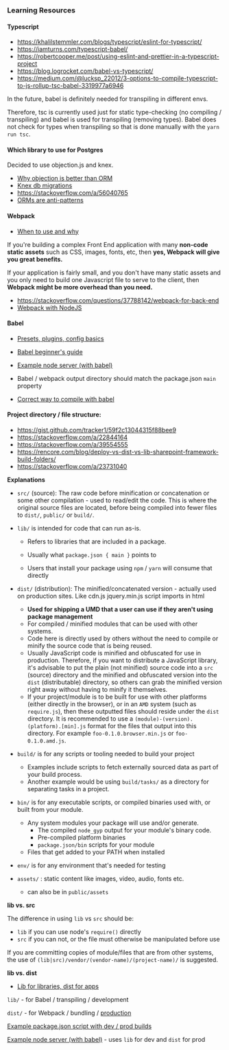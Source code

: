 ### Learning Resources

#### Typescript

- https://khalilstemmler.com/blogs/typescript/eslint-for-typescript/
- https://iamturns.com/typescript-babel/
- https://robertcooper.me/post/using-eslint-and-prettier-in-a-typescript-project
- https://blog.logrocket.com/babel-vs-typescript/
- https://medium.com/@lucksp_22012/3-options-to-compile-typescript-to-js-rollup-tsc-babel-3319977a6946

In the future, babel is definitely needed for transpiling in different envs.

Therefore, tsc is currently used just for static type-checking (no compiling / transpiling) and babel is used for transpiling (removing types). Babel does not check for types when transpiling so that is done manually with the `yarn run tsc`.

#### Which library to use for Postgres

Decided to use objection.js and knex. 

- [Why objection is better than ORM](https://www.jakso.me/blog/objection-to-orm-hatred)
- [Knex db migrations](https://medium.com/patrik-bego/database-schema-migrations-with-nodejs-de9d9090b177)
- https://stackoverflow.com/a/56040765
- [ORMs are anti-patterns](https://seldo.com/posts/orm_is_an_antipattern)

#### Webpack

- [When to use and why](https://blog.andrewray.me/webpack-when-to-use-and-why/)

If you're building a complex Front End application with many **non-code static assets** such as CSS, images, fonts, etc, then **yes, Webpack will give you great benefits.**

If your application is fairly small, and you don't have many static assets and you only need to build one Javascript file to serve to the client, then **Webpack might be more overhead than you need.**

- https://stackoverflow.com/questions/37788142/webpack-for-back-end
- [Webpack with NodeJS](https://www.section.io/engineering-education/webpack/)

#### Babel

- [Presets, plugins, config basics](https://medium.com/welldone-software/babel-js-guide-part-1-the-absolute-must-know-basics-plugins-presets-and-config-28150c199e45)
- [Babel beginner's guide](https://www.sitepoint.com/babel-beginners-guide/)
- [Example node server (with babel)](https://github.com/babel/example-node-server)
- Babel / webpack output directory should match the package.json `main` property

- [Correct way to compile with babel](https://gist.github.com/ncochard/6cce17272a069fdb4ac92569d85508f4#file-babel-webpack-md)

#### Project directory / file structure:

- https://gist.github.com/tracker1/59f2c13044315f88bee9
- https://stackoverflow.com/a/22844164
- https://stackoverflow.com/a/39554555
- https://rencore.com/blog/deploy-vs-dist-vs-lib-sharepoint-framework-build-folders/
- https://stackoverflow.com/a/23731040

**Explanations**

- `src/` (source): The raw code before minification or concatenation or some other compilation - used to read/edit the code. This is where the original source files are located, before being compiled into fewer files to `dist/`, `public/` or `build/`.

- `lib/` is intended for code that can run as-is.

  - Refers to libraries that are included in a package.

  - Usually what `package.json { main }` points to
  - Users that install your package using `npm` / `yarn` will consume that directly

- `dist/` (distribution): The minified/concatenated version - actually used on production sites. Like cdn.js jquery.min.js script imports in html
  - **Used for shipping a UMD that a user can use if they aren't using package management**
  - For compiled / minified modules that can be used with other systems.
  - Code here is directly used by others without the need to compile or minify the source code that is being reused.
  - Usually JavaScript code is minified and obfuscated for use in production. Therefore, if you want to distribute a JavaScript library, it's advisable to put the plain (not minified) source code into a `src` (source) directory and the minified and obfuscated version into the `dist` (distributable) directory, so others can grab the minified version right away without having to minify it themselves.
  - If your project/module is to be built for use with other platforms (either directly in the browser), or in an `AMD` system (such as `require.js`), then these outputted files should reside under the `dist` directory. It is recommended to use a `(module)-(version).(platform).[min].js` format for the files that output into this directory. For example `foo-0.1.0.browser.min.js` or `foo-0.1.0.amd.js`.

- `build/` is for any scripts or tooling needed to build your project
  - Examples include scripts to fetch externally sourced data as part of your build process.
  - Another example would be using `build/tasks/` as a directory for separating tasks in a project.
- `bin/` is for any executable scripts, or compiled binaries used with, or built from your module.
  - Any system modules your package will use and/or generate.
    - The compiled `node_gyp` output for your module's binary code.
    - Pre-compiled platform binaries
    - `package.json/bin` scripts for your module
  - Files that get added to your PATH when installed
- `env/` is for any environment that's needed for testing

- `assets/` : static content like images, video, audio, fonts etc.
  - can also be in `public/assets`

**lib vs. src**

The difference in using `lib` vs `src` should be:

- `lib` if you can use node's `require()` directly
- `src` if you can not, or the file must otherwise be manipulated before use

If you are committing copies of module/files that are from other systems, the use of `(lib|src)/vendor/(vendor-name)/(project-name)/` is suggested.

**lib vs. dist**

- [Lib for libraries, dist for apps](https://github.com/babel/babel/issues/7237#issuecomment-359515101)

`lib/` - for Babel / transpiling / development

`dist/` - for Webpack / bundling / [production](https://stackoverflow.com/a/59819042)

[Example package.json script with dev / prod builds](https://www.linkedin.com/pulse/building-es6-crud-api-nodejs-expressjs-babel-kanti-vekariya/?articleId=6654378570548379648)

[Example node server (with babel)](https://github.com/babel/example-node-server) - uses `lib` for dev and `dist` for prod

